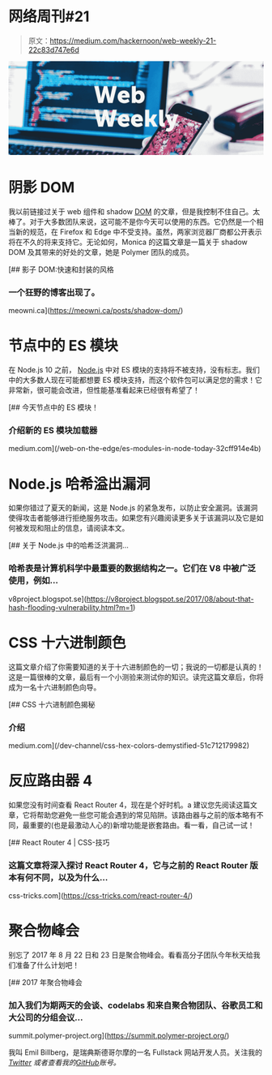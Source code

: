 # 网络周刊#21

> 原文：<https://medium.com/hackernoon/web-weekly-21-22c83d747e6d>

![](img/9ad671011f38ae36fef54990b3d79799.png)

# 阴影 DOM

我以前链接过关于 web 组件和 shadow [DOM](https://hackernoon.com/tagged/dom) 的文章，但是我控制不住自己。太棒了。对于大多数团队来说，这可能不是你今天可以使用的东西。它仍然是一个相当新的规范，在 Firefox 和 Edge 中不受支持。虽然，两家浏览器厂商都公开表示将在不久的将来支持它。无论如何，Monica 的这篇文章是一篇关于 shadow DOM 及其带来的好处的文章，她是 Polymer 团队的成员。

[](https://meowni.ca/posts/shadow-dom/) [## 影子 DOM:快速和封装的风格

### 一个狂野的博客出现了。

meowni.ca](https://meowni.ca/posts/shadow-dom/) 

# 节点中的 ES 模块

在 Node.js 10 之前， [Node.js](https://hackernoon.com/tagged/nodejs) 中对 ES 模块的支持将不被支持，没有标志。我们中的大多数人现在可能都想要 ES 模块支持，而这个软件包可以满足您的需求！它非常新，很可能会改进，但性能基准看起来已经很有希望了！

[](/web-on-the-edge/es-modules-in-node-today-32cff914e4b) [## 今天节点中的 ES 模块！

### 介绍新的 ES 模块加载器

medium.com](/web-on-the-edge/es-modules-in-node-today-32cff914e4b) 

# Node.js 哈希溢出漏洞

如果你错过了夏天的新闻，这是 Node.js 的紧急发布，以防止安全漏洞。该漏洞使得攻击者能够进行拒绝服务攻击。如果您有兴趣阅读更多关于该漏洞以及它是如何被发现和阻止的信息，请阅读本文。

 [## 关于 Node.js 中的哈希泛洪漏洞...

### 哈希表是计算机科学中最重要的数据结构之一。它们在 V8 中被广泛使用，例如…

v8project.blogspot.se](https://v8project.blogspot.se/2017/08/about-that-hash-flooding-vulnerability.html?m=1) 

# CSS 十六进制颜色

这篇文章介绍了你需要知道的关于十六进制颜色的一切；我说的一切都是认真的！这是一篇很棒的文章，最后有一个小测验来测试你的知识。读完这篇文章后，你将成为一名十六进制颜色向导。

[](/dev-channel/css-hex-colors-demystified-51c712179982) [## CSS 十六进制颜色揭秘

### 介绍

medium.com](/dev-channel/css-hex-colors-demystified-51c712179982) 

# 反应路由器 4

如果您没有时间查看 React Router 4，现在是个好时机。a 建议您先阅读这篇文章，它将帮助您避免一些您可能会遇到的常见陷阱。该路由器与之前的版本略有不同，最重要的(也是最激动人心的)新增功能是嵌套路由。看一看，自己试一试！

[](https://css-tricks.com/react-router-4/) [## React Router 4 | CSS-技巧

### 这篇文章将深入探讨 React Router 4，它与之前的 React Router 版本有何不同，以及为什么…

css-tricks.com](https://css-tricks.com/react-router-4/) 

# 聚合物峰会

别忘了 2017 年 8 月 22 日和 23 日是聚合物峰会。看看高分子团队今年秋天给我们准备了什么计划吧！

[](https://summit.polymer-project.org/) [## 2017 年聚合物峰会

### 加入我们为期两天的会谈、codelabs 和来自聚合物团队、谷歌员工和大公司的分组会议…

summit.polymer-project.org](https://summit.polymer-project.org/) 

我叫 Emil Billberg，是瑞典斯德哥尔摩的一名 Fullstack 网站开发人员。关注我的 [*Twitter*](https://twitter.com/EmilBillberg) *或者查看我的*[*GitHub*](https://github.com/emilbillberg)*账号。*